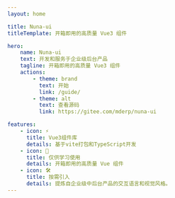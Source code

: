 ```yaml
---
layout: home

title: Nuna-ui
titleTemplate: 开箱即用的高质量 Vue3 组件

hero:
    name: Nuna-ui
    text: 开发和服务于企业级后台产品
    tagline: 开箱即用的高质量 Vue3 组件
    actions:
        - theme: brand
          text: 开始
          link: /guide/
        - theme: alt
          text: 查看源码
          link: https://gitee.com/mderp/nuna-ui

features:
    - icon: ⚡️
      title: Vue3组件库
      details: 基于vite打包和TypeScript开发
    - icon: 🖖
      title: 仅供学习使用
      details: 开箱即用的高质量 Vue 组件
    - icon: 🛠️
      title: 按需引入
      details: 提炼自企业级中后台产品的交互语言和视觉风格。
---
```

